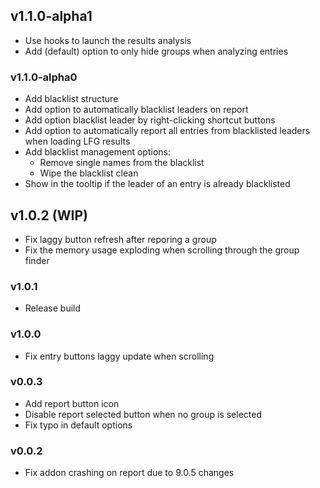 ## v1.1.0-alpha1
* Use hooks to launch the results analysis
* Add (default) option to only hide groups when analyzing entries

### v1.1.0-alpha0
* Add blacklist structure
* Add option to automatically blacklist leaders on report
* Add option blacklist leader by right-clicking shortcut buttons
* Add option to automatically report all entries from blacklisted leaders when loading LFG results
* Add blacklist management options:
  * Remove single names from the blacklist
  * Wipe the blacklist clean
* Show in the tooltip if the leader of an entry is already blacklisted

## v1.0.2 (WIP)
* Fix laggy button refresh after reporing a group
* Fix the memory usage exploding when scrolling through the group finder

### v1.0.1
* Release build

### v1.0.0
* Fix entry buttons laggy update when scrolling

### v0.0.3
* Add report button icon
* Disable report selected button when no group is selected
* Fix typo in default options
  
### v0.0.2
* Fix addon crashing on report due to 9.0.5 changes
